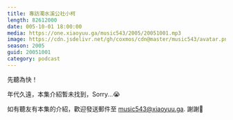 ```yaml
---
title: 專訪濁水溪公社小柯
length: 82612000
date: 005-10-01 18:00:00
media: https://one.xiaoyuu.ga/music543/2005/20051001.mp3
image: https://cdn.jsdelivr.net/gh/coxmos/cdn@master/music543/avatar.png
season: 2005
guid: 20051001
category: podcast
---
```


先聽為快！

年代久遠，本集介紹暫未找到，Sorry...😭

如有聽友有本集的介紹，歡迎發送郵件至 music543@xiaoyuu.ga. 謝謝🙏
